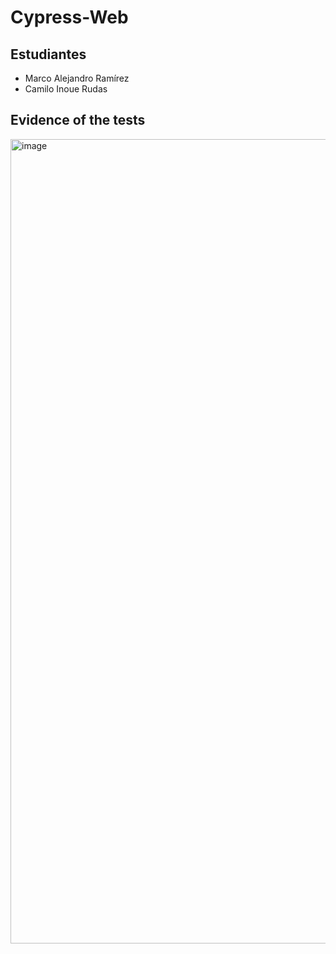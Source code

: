 # Cypress-Web

## Estudiantes

- Marco Alejandro Ramírez
- Camilo Inoue Rudas

## Evidence of the tests
<img width="1287" alt="image" src="https://github.com/user-attachments/assets/1e45a011-f055-42d2-94fd-4ef70a8cfa73" />

